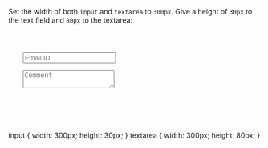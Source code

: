 Set the width of both `input` and `textarea` to `300px`. Give a height of `30px` to the text field and `80px` to the textarea:

<Editor lang="css" type="exercise">
<code>
<panel lang="html">
<form>
    <input type="email" placeholder="Email ID" /><br>
    <textarea placeholder="Comment"></textarea>
</form>
</panel>
<panel lang="css">

</panel>
</code>

<solution>
input {
  width: 300px;
  height: 30px;
}
textarea {
  width: 300px;
  height: 80px;
}
</solution>
</Editor>